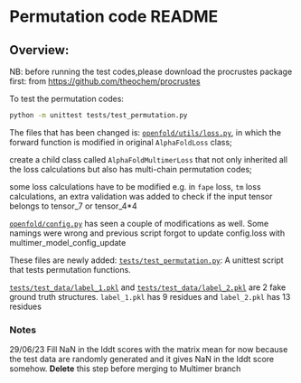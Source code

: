 # Permutation code README

## Overview:

NB: before running the test codes,please download the procrustes package first:
from https://github.com/theochem/procrustes

To test the permutation codes:
```bash
python -m unittest tests/test_permutation.py
```
The files that has been changed is:
[```openfold/utils/loss.py```](https://github.com/dingquanyu/openfold/blob/permutation/openfold/utils/loss.py), in which the forward function is modified in 
original ```AlphaFoldLoss``` class; 

create a child class called ```AlphaFoldMultimerLoss``` that not only inherited all the loss calculations but also 
has multi-chain permutation codes; 

some loss calculations have to be modified e.g. in ```fape``` loss, ```tm``` loss calculations, an extra validation was added to check if the input tensor belongs to tensor_7 or tensor_4*4

[```openfold/config.py```](https://github.com/dingquanyu/openfold/blob/permutation/openfold/config.py) has seen a couple of modifications as well. Some namings were wrong and previous script forgot to update  config.loss with multimer_model_config_update


These files are newly added:
[```tests/test_permutation.py```](https://github.com/dingquanyu/openfold/blob/permutation/tests/test_permutation.py): A unittest script 
that tests permutation functions.

[```tests/test_data/label_1.pkl```](https://github.com/dingquanyu/openfold/blob/permutation/tests/test_data/label_1.pkl) 
and [```tests/test_data/label_2.pkl```](https://github.com/dingquanyu/openfold/blob/permutation/tests/test_data/label_2.pkl) are 2 fake ground truth structures.
```label_1.pkl``` has 9 residues and ```label_2.pkl``` has 13 residues
### Notes
29/06/23 Fill NaN in the lddt scores with the matrix mean for now because the test data are randomly generated and it gives NaN in the lddt score somehow.
**Delete** this step before merging to Multimer branch
